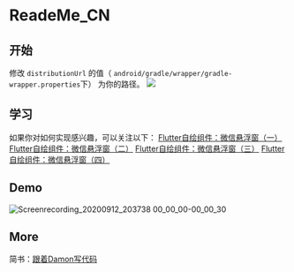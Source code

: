 # ReadeMe_CN


## 开始
修改 `distributionUrl` 的值（ `android/gradle/wrapper/gradle-wrapper.properties`下） 为你的路径。
![](https://gitee.com/liuloser/images/raw/master/1607005396_20201203214938325_19626.png)

## 学习
如果你对如何实现感兴趣，可以关注以下：
[Flutter自绘组件：微信悬浮窗（一）](https://www.jianshu.com/p/aa6ea0021495)
[Flutter自绘组件：微信悬浮窗（二）](https://www.jianshu.com/p/f66cf75fccf2)
[Flutter自绘组件：微信悬浮窗（三）](https://www.jianshu.com/p/dbff7b3dfc1d)
[Flutter自绘组件：微信悬浮窗（四）](https://www.jianshu.com/p/dd3767c3e198)

## Demo
![Screenrecording_20200912_203738 00_00_00-00_00_30](https://gitee.com/liuloser/images/raw/master/1599920577_20200912204319102_12694.gif)

## More
简书：[跟着Damon写代码](https://www.jianshu.com/u/0b75225b595f)
